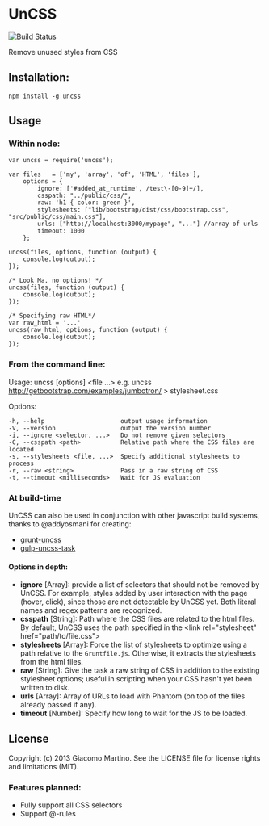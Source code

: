 # UnCSS #

[![Build Status](https://travis-ci.org/giakki/uncss.png)](https://travis-ci.org/giakki/uncss)

Remove unused styles from CSS

## Installation: ##

    npm install -g uncss

Usage
-----

### Within node: ###

    var uncss = require('uncss');

    var files   = ['my', 'array', 'of', 'HTML', 'files'],
        options = {
            ignore: ['#added_at_runtime', /test\-[0-9]+/],
            csspath: "../public/css/",
            raw: 'h1 { color: green }',
            stylesheets: ["lib/bootstrap/dist/css/bootstrap.css", "src/public/css/main.css"],
            urls: ["http://localhost:3000/mypage", "..."] //array of urls
            timeout: 1000
        };

    uncss(files, options, function (output) {
        console.log(output);
    });

    /* Look Ma, no options! */
    uncss(files, function (output) {
        console.log(output);
    });

    /* Specifying raw HTML*/
    var raw_html = '...'
    uncss(raw_html, options, function (output) {
        console.log(output);
    });

### From the command line: ###

  Usage: uncss [options] <file ...>
         e.g. uncss http://getbootstrap.com/examples/jumbotron/ > stylesheet.css

  Options:

    -h, --help                     output usage information
    -V, --version                  output the version number
    -i, --ignore <selector, ...>   Do not remove given selectors
    -C, --csspath <path>           Relative path where the CSS files are located
    -s, --stylesheets <file, ...>  Specify additional stylesheets to process
    -r, --raw <string>             Pass in a raw string of CSS
    -t, --timeout <milliseconds>   Wait for JS evaluation

### At build-time ###
UnCSS can also be used in conjunction with other javascript build systems, thanks to @addyosmani for creating:

- [grunt-uncss](https://github.com/addyosmani/grunt-uncss)
- [gulp-uncss-task](https://github.com/addyosmani/gulp-uncss-task)

#### Options in depth: ####
- __ignore__ [Array]: provide a list of selectors that should not be removed by UnCSS. For example, styles added by user interaction with the page (hover, click), since those are not detectable by UnCSS yet. Both literal names and regex patterns are recognized.
- __csspath__ [String]: Path where the CSS files are related to the html files. By default, UnCSS uses the path specified in the <link rel="stylesheet" href="path/to/file.css"\>
- __stylesheets__ [Array]: Force the list of stylesheets to optimize using a path relative to the `Gruntfile.js`. Otherwise, it extracts the stylesheets from the html files.
- __raw__ [String]: Give the task a raw string of CSS in addition to the existing stylesheet options; useful in scripting when your CSS hasn't yet been written to disk.
- __urls__ [Array]: Array of URLs to load with Phantom (on top of the files already passed if any).
- __timeout__ [Number]: Specify how long to wait for the JS to be loaded.

## License ##
Copyright (c) 2013 Giacomo Martino. See the LICENSE file for license rights and limitations (MIT).

### Features planned: ###
- Fully support all CSS selectors
- Support @-rules
